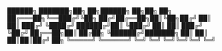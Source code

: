  ██████╗ ███████╗██╗   ██╗██████╗ ██╗██╗  ██╗
██╔═══██╗╚══███╔╝╚██╗ ██╔╝██╔══██╗██║╚██╗██╔╝
██║   ██║  ███╔╝  ╚████╔╝ ██████╔╝██║ ╚███╔╝ 
██║   ██║ ███╔╝    ╚██╔╝  ██╔══██╗██║ ██╔██╗ 
╚██████╔╝███████╗   ██║   ██║  ██║██║██╔╝ ██╗
 ╚═════╝ ╚══════╝   ╚═╝   ╚═╝  ╚═╝╚═╝╚═╝  ╚═╝